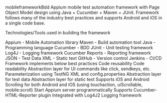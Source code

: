 
mobileframeworkBdd
Appium mobile test automation framework with Page Object Model design using
Java + Cucumber + Maven + JUnit.
Framework follows many of the industry best practices and supports Android and iOS in a single code base.


Technologies/Tools used in building the framework

Appium - Mobile Automation library
Maven - Build automation tool
Java - Programming language
Cucumber - BDD
JUnit - Unit testing framework
Log4J - Logging framework
Cucumber Reports - Reporting framework
JSON - Test Data
XML - Static text
GitHub - Version control
Jenkins - CI/CD
Framework implements below best practices
Code reusability
Code readability
Abstraction layer for UI commands like click, sendkeys, etc.
Parameterization using TestNG XML and config.properties
Abstraction layer for test data
Abstraction layer for static text
Supports iOS and Android
Scrolling for both Android and iOS (using touchaction, uiScrollable, mobile:scroll)
Start Appium server programmatically
Supports Cucumber-HTML-Reporter plugin
Integrated with Log4J2 Logging framework